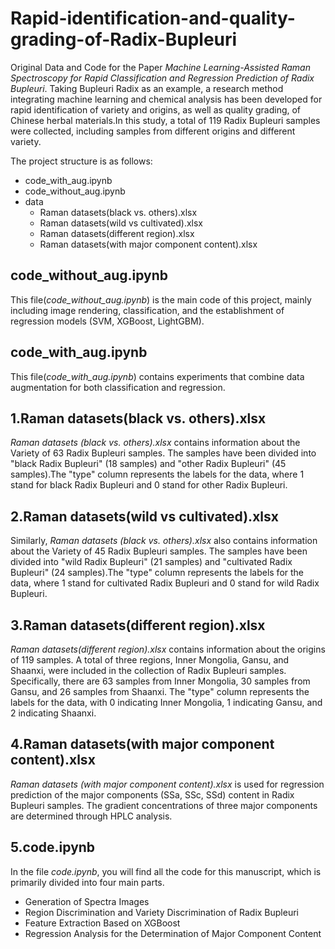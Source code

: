 # Rapid-identification-and-quality-grading-of-Radix-Bupleuri
Original Data and Code for the Paper _Machine Learning-Assisted Raman Spectroscopy for Rapid Classification and Regression Prediction of Radix Bupleuri_.
Taking Bupleuri Radix as an example, a research method integrating machine learning and chemical analysis has been developed for rapid identification of variety and origins, as well as quality grading, of Chinese herbal materials.In this study, a total of 119 Radix Bupleuri samples were collected, including samples from different origins and different variety.

The project structure is as follows:
* code_with_aug.ipynb
* code_without_aug.ipynb
* data
    * Raman datasets(black vs. others).xlsx
    * Raman datasets(wild vs cultivated).xlsx
    * Raman datasets(different region).xlsx
    * Raman datasets(with major component content).xlsx
## code_without_aug.ipynb
This file(_code_without_aug.ipynb_) is the main code of this project, mainly including image rendering, classification, and the establishment of regression models (SVM, XGBoost, LightGBM).

## code_with_aug.ipynb
This file(_code_with_aug.ipynb_) contains experiments that combine data augmentation for both classification and regression.

## 1.Raman datasets(black vs. others).xlsx
_Raman datasets (black vs. others).xlsx_ contains information about the Variety of 63 Radix Bupleuri samples. The samples have been divided into "black Radix Bupleuri" (18 samples) and "other Radix Bupleuri" (45 samples).The "type" column represents the labels for the data, where 1 stand for black Radix Bupleuri and 0 stand for other Radix Bupleuri.

## 2.Raman datasets(wild vs cultivated).xlsx
Similarly, _Raman datasets (black vs. others).xlsx_ also contains information about the Variety of 45 Radix Bupleuri samples. The samples have been divided into "wild Radix Bupleuri" (21 samples) and "cultivated Radix Bupleuri" (24 samples).The "type" column represents the labels for the data, where 1 stand for cultivated Radix Bupleuri and 0 stand for wild Radix Bupleuri.

## 3.Raman datasets(different region).xlsx
_Raman datasets(different region).xlsx_ contains information about the origins of 119 samples. A total of three regions, Inner Mongolia, Gansu, and Shaanxi, were included in the collection of Radix Bupleuri samples. Specifically, there are 63 samples from Inner Mongolia, 30 samples from Gansu, and 26 samples from Shaanxi. The "type" column represents the labels for the data, with 0 indicating Inner Mongolia, 1 indicating Gansu, and 2 indicating Shaanxi.

## 4.Raman datasets(with major component content).xlsx
_Raman datasets (with major component content).xlsx_ is used for regression prediction of the major components (SSa, SSc, SSd) content in Radix Bupleuri samples. The gradient concentrations of three major components are determined through HPLC analysis.
## 5.code.ipynb
In the file _code.ipynb_, you will find all the code for this manuscript, which is primarily divided into four main parts.
* Generation of Spectra Images
* Region Discrimination and Variety Discrimination of Radix Bupleuri
* Feature Extraction Based on XGBoost
* Regression Analysis for the Determination of Major Component Content
